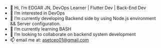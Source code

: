- 👋 Hi, I’m EDGAR JN, DevOps Learner | Flutter Dev | Back-End Dev
- 👀 I’m interested in DevOps
- 🌱 I’m currently developing Backend side by using Node.js environment     &&    Server configuration.
- 🌱 I’m currently learning BASH
- 💞️ I’m looking to collaborate on backend system development
- 📫 email me at: asetceo01@gmail.com


<!---
EDGARJN/EDGARJN is a ✨ special ✨ repository because its `README.md` (this file) appears on your GitHub profile.
You can click the Preview link to take a look at your changes.
--->
